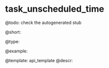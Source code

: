 task_unscheduled_time
=============

@todo:
	check the autogenerated stub


@short:
	

@type:

@example:

@template:	api_template
@descr:


